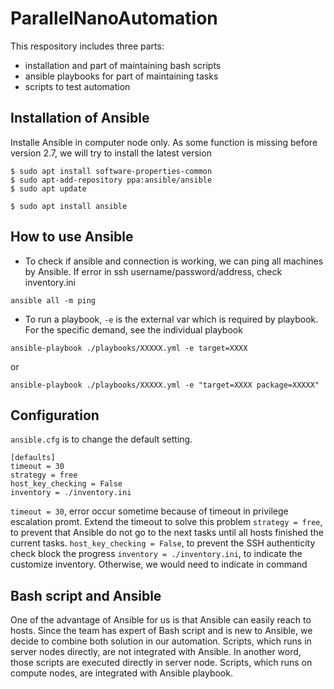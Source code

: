 # ParallelNanoAutomation
This respository includes three parts: 

* installation and part of maintaining bash scripts
* ansible playbooks for part of maintaining tasks
* scripts to test automation

## Installation of Ansible
Installe Ansible in computer node only. As some function is missing before version 2.7, we will try to install the latest version
```
$ sudo apt install software-properties-common
$ sudo apt-add-repository ppa:ansible/ansible
$ sudo apt update

$ sudo apt install ansible
```
## How to use Ansible
* To check if ansible and connection is working, we can ping all machines by Ansible. If error in ssh username/password/address, check inventory.ini
```
ansible all -m ping 
```
* To run a playbook, ```-e``` is the external var which is required by playbook. For the specific demand, see the individual playbook
```
ansible-playbook ./playbooks/XXXXX.yml -e target=XXXX
```
or
```
ansible-playbook ./playbooks/XXXXX.yml -e "target=XXXX package=XXXXX"
```
## Configuration
```ansible.cfg``` is to change the default setting.
```
[defaults]
timeout = 30
strategy = free
host_key_checking = False
inventory = ./inventory.ini
```
```timeout = 30```, error occur sometime because of timeout in privilege escalation promt. Extend the timeout to solve this problem
```strategy = free```, to prevent that Ansible do not go to the next tasks until all hosts finished the current tasks. 
```host_key_checking = False```, to prevent the SSH authenticity check block the progress
```inventory = ./inventory.ini```, to indicate the customize inventory. Otherwise, we would need to indicate in command
## Bash script and Ansible
One of the advantage of Ansible for us is that Ansible can easily reach to hosts.
Since the team has expert of Bash script and is new to Ansible, we decide to combine both solution in our automation. 
Scripts, which runs in server nodes directly, are not integrated with Ansible. In another word, those scripts are executed directly in server node. 
Scripts, which runs on compute nodes, are integrated with Ansible playbook.
